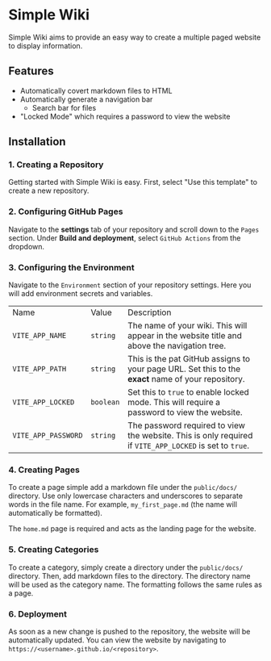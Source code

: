 # Simple Wiki
Simple Wiki aims to provide an easy way to create a multiple paged website to display information.

## Features
- Automatically covert markdown files to HTML
- Automatically generate a navigation bar
    - Search bar for files
- "Locked Mode" which requires a password to view the website

## Installation
### 1. Creating a Repository
Getting started with Simple Wiki is easy. First, select "Use this template" to create a new repository.
### 2. Configuring GitHub Pages
Navigate to the **settings** tab of your repository and scroll down to the ``Pages`` section. Under **Build and deployment**, select ``GitHub Actions`` from the dropdown.
### 3. Configuring the Environment
Navigate to the ``Environment`` section of your repository settings. Here you will add environment secrets and variables.

|                       |             |                                                                                                             |
|-----------------------|-------------|-------------------------------------------------------------------------------------------------------------|
| Name                  | Value       | Description                                                                                                 |
| ``VITE_APP_NAME``     | ``string``  | The name of your wiki. This will appear in the website title and above the navigation tree.                 |
| ``VITE_APP_PATH``     | ``string``  | This is the pat GitHub assigns to your page URL. Set this to the **exact** name of your repository.         |
| ``VITE_APP_LOCKED``   | ``boolean`` | Set this to ``true`` to enable locked mode. This will require a password to view the website.               |
| ``VITE_APP_PASSWORD`` | ``string``  | The password required to view the website. This is only required if ``VITE_APP_LOCKED`` is set to ``true``. |

### 4. Creating Pages
To create a page simple add a markdown file under the ``public/docs/`` directory. Use only lowercase characters and underscores to separate words in the file name. For example, ``my_first_page.md`` (the name will automatically be formatted).

The ``home.md`` page is required and acts as the landing page for the website.

### 5. Creating Categories
To create a category, simply create a directory under the ``public/docs/`` directory. Then, add markdown files to the directory. The directory name will be used as the category name. The formatting follows the same rules as a page.

### 6. Deployment
As soon as a new change is pushed to the repository, the website will be automatically updated. You can view the website by navigating to ``https://<username>.github.io/<repository>``.